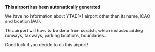 **This airport has been automatically generated**

We have no information about YTAD[*] airport other than its name, ICAO and location (AU).

This airport will have to be done from scratch, which includes adding runways, taxiways, parking locations, boundaries...

Good luck if you decide to do this airport!